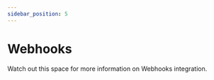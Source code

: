 ```yaml
---
sidebar_position: 5
---
```


# Webhooks

Watch out this space for more information on Webhooks integration.
